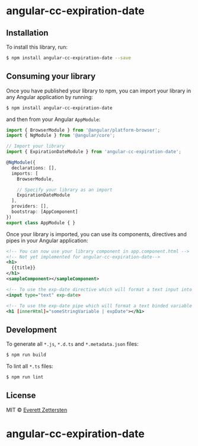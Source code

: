 # angular-cc-expiration-date

## Installation

To install this library, run:

```bash
$ npm install angular-cc-expiration-date --save
```

## Consuming your library

Once you have published your library to npm, you can import your library in any Angular application by running:

```bash
$ npm install angular-cc-expiration-date
```

and then from your Angular `AppModule`:

```typescript
import { BrowserModule } from '@angular/platform-browser';
import { NgModule } from '@angular/core';

// Import your library
import { ExpirationDateModule } from 'angular-cc-expiration-date';

@NgModule({
  declarations: [],
  imports: [
    BrowserModule,

    // Specify your library as an import
    ExpirationDateModule
  ],
  providers: [],
  bootstrap: [AppComponent]
})
export class AppModule { }
```

Once your library is imported, you can use its components, directives and pipes in your Angular application:

```xml
<!-- You can now use your library component in app.component.html -->
<!-- Not yet implemented for angular-cc-expiration-date-->
<h1>
  {{title}}
</h1>
<sampleComponent></sampleComponent>
```


```xml
<!-- To use the exp-date directive which will format a text input into a date -->
<input type="text" exp-date>
```

```xml
<!-- To use the exp-date pipe which will format a text binded variable into a date -->
<h1 [innerHtml]="someStringVariable | expDate"></h1>
```

## Development

To generate all `*.js`, `*.d.ts` and `*.metadata.json` files:

```bash
$ npm run build
```

To lint all `*.ts` files:

```bash
$ npm run lint
```

## License

MIT © [Everett Zettersten](mailto:Everett@zettersten.com)
# angular-cc-expiration-date
